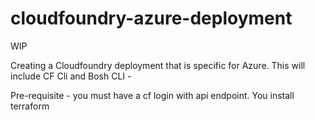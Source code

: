 # cloudfoundry-azure-deployment

WIP


Creating a Cloudfoundry deployment that is specific for Azure.
This will include CF Cli and Bosh CLI - 

Pre-requisite - 
you must have a cf login with api endpoint.
You install terraform

